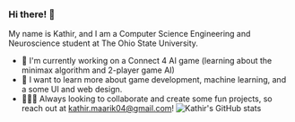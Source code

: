 ### Hi there! 👋

My name is Kathir, and I am a Computer Science Engineering and Neuroscience student at The Ohio State University.

  - 🔭 I'm currently working on a Connect 4 AI game (learning about the minimax algorithm and 2-player game AI)
  - 🌱 I want to learn more about game development, machine learning, and a some UI and web design.
  - 🧑‍🤝‍🧑 Always looking to collaborate and create some fun projects, so reach out at kathir.maarik04@gmail.com!
![Kathir's GitHub stats](https://github-readme-stats.vercel.app/api?username=kathirm04&show_icons=true&theme=ambient_gradient)
